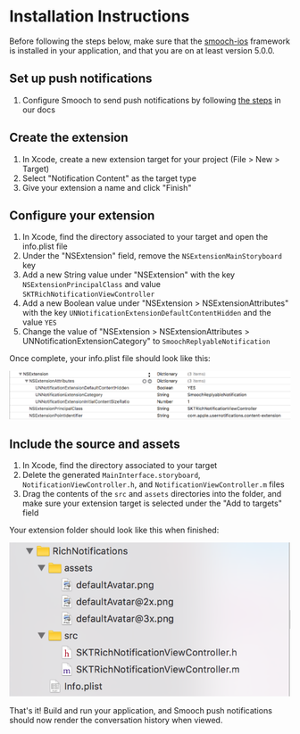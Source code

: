 # Installation Instructions

Before following the steps below, make sure that the [smooch-ios](https://github.com/smooch/smooch-ios) framework is installed in your application, and that you are on at least version 5.0.0.

## Set up push notifications

1. Configure Smooch to send push notifications by following [the steps](http://docs.smooch.io/ios/#configuring-push-notifications) in our docs

## Create the extension

1. In Xcode, create a new extension target for your project (File > New > Target)
2. Select "Notification Content" as the target type
3. Give your extension a name and click "Finish"

## Configure your extension

1. In Xcode, find the directory associated to your target and open the info.plist file
2. Under the "NSExtension" field, remove the `NSExtensionMainStoryboard` key
3. Add a new String value under "NSExtension" with the key `NSExtensionPrincipalClass` and value `SKTRichNotificationViewController`
4. Add a new Boolean value under "NSExtension > NSExtensionAttributes"  with the key `UNNotificationExtensionDefaultContentHidden` and the value `YES`
5. Change the value of "NSExtension > NSExtensionAttributes > UNNotificationExtensionCategory" to `SmoochReplyableNotification`

Once complete, your info.plist file should look like this:

![Info.plist configuration](https://raw.githubusercontent.com/smooch/smooch-ios-rich-notifications/master/readme_img/info-plist.png)

## Include the source and assets

1. In Xcode, find the directory associated to your target
2. Delete the generated `MainInterface.storyboard`, `NotificationViewController.h`, and `NotificationViewController.m` files
3. Drag the contents of the `src` and `assets` directories into the folder, and make sure your extension target is selected under the "Add to targets" field

Your extension folder should look like this when finished:

![Extension folder structure](https://raw.githubusercontent.com/smooch/smooch-ios-rich-notifications/master/readme_img/config.png)

That's it! Build and run your application, and Smooch push notifications should now render the conversation history when viewed.